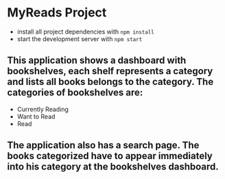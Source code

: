 # MyReads Project
* install all project dependencies with `npm install`
* start the development server with `npm start`

## This application shows a dashboard with bookshelves, each shelf represents a category and lists all books belongs to the category. The categories of bookshelves are:

  - Currently Reading
  - Want to Read
  - Read

## The application also has a search page. The books categorized have to appear immediately into his category at the bookshelves dashboard.

